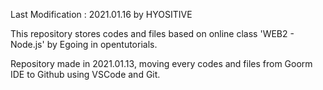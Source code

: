 Last Modification : 2021.01.16
by HYOSITIVE

This repository stores codes and files based on online class 'WEB2 - Node.js' by Egoing in opentutorials.

Repository made in 2021.01.13, moving every codes and files from Goorm IDE to Github using VSCode and Git.

